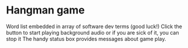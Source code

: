 # Hangman game
Word list embedded in array of software dev terms (good luck!)
Click the button to start playing background audio or if you are sick of it, you can stop it
The handy status box provides messages about game play.
